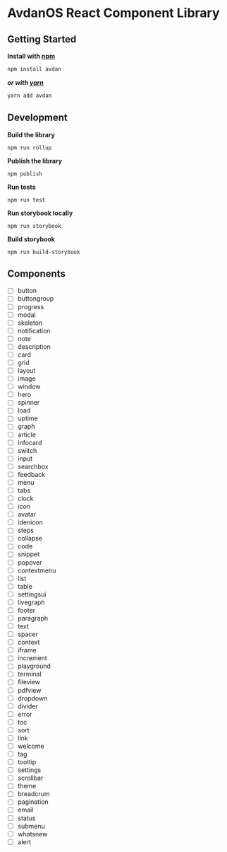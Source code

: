 # AvdanOS React Component Library

## Getting Started
**Install with [npm](https://npmjs.org/)**
```bash
npm install avdan
```
***or with [yarn](https://yarnpkg.com/)***
```bash
yarn add avdan
```

## Development
**Build the library**

```
npm run rollup
```

**Publish the library**

```
npm publish
```

**Run tests**

```
npm run test
```

**Run storybook locally**

```
npm run storybook
```

**Build storybook**

```
npm run build-storybook
```

## Components
- [ ] button
- [ ] buttongroup
- [ ] progress
- [ ] modal
- [ ] skeleton
- [ ] notification
- [ ] note
- [ ] description
- [ ] card
- [ ] grid
- [ ] layout
- [ ] image
- [ ] window
- [ ] hero
- [ ] spinner
- [ ] load
- [ ] uptime
- [ ] graph
- [ ] article
- [ ] infocard
- [ ] switch
- [ ] input
- [ ] searchbox
- [ ] feedback
- [ ] menu
- [ ] tabs
- [ ] clock
- [ ] icon
- [ ] avatar
- [ ] idenicon
- [ ] steps
- [ ] collapse
- [ ] code
- [ ] snippet
- [ ] popover
- [ ] contextmenu
- [ ] list
- [ ] table
- [ ] settingsui
- [ ] livegraph
- [ ] footer
- [ ] paragraph
- [ ] text
- [ ] spacer
- [ ] context
- [ ] iframe
- [ ] increment
- [ ] playground
- [ ] terminal
- [ ] fileview
- [ ] pdfview
- [ ] dropdown
- [ ] divider
- [ ] error
- [ ] toc
- [ ] sort
- [ ] link
- [ ] welcome
- [ ] tag
- [ ] tooltip
- [ ] settings
- [ ] scrollbar
- [ ] theme
- [ ] breadcrum
- [ ] pagination
- [ ] email
- [ ] status
- [ ] submenu
- [ ] whatsnew
- [ ] alert
